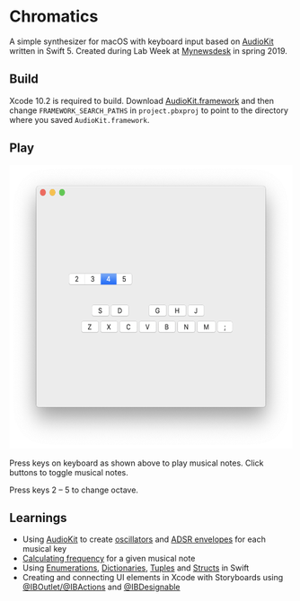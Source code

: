 # Chromatics

A simple synthesizer for macOS with keyboard input based on [AudioKit](https://audiokit.io/) written in Swift 5. Created during Lab Week at [Mynewsdesk](https://www.mynewsdesk.com) in spring 2019.

## Build

Xcode 10.2 is required to build. Download [AudioKit.framework](https://github.com/AudioKit/AudioKit/releases/download/v4.7/AudioKit.framework.zip) and then change `FRAMEWORK_SEARCH_PATHS` in `project.pbxproj` to point to the directory where you saved `AudioKit.framework`.

## Play

<img src="screenshot.png" alt="Screenshot" width="592" height="506">

Press keys on keyboard as shown above to play musical notes. Click buttons to toggle musical notes.

Press keys 2 – 5 to change octave.

## Learnings

* Using [AudioKit](https://audiokit.io/) to create [oscillators](https://en.wikibooks.org/wiki/Sound_Synthesis_Theory/Oscillators_and_Wavetables#Oscillators_and_Wavetables) and [ADSR envelopes](https://en.wikipedia.org/wiki/Envelope_(music)#ADSR) for each musical key
* [Calculating frequency](https://pages.mtu.edu/~suits/NoteFreqCalcs.html) for a given musical note 
* Using [Enumerations](https://docs.swift.org/swift-book/LanguageGuide/Enumerations.html#ID146), [Dictionaries](https://docs.swift.org/swift-book/LanguageGuide/CollectionTypes.html#ID113), [Tuples](https://docs.swift.org/swift-book/LanguageGuide/TheBasics.html#ID329) and [Structs](https://docs.swift.org/swift-book/LanguageGuide/ClassesAndStructures.html#ID83) in Swift
* Creating and connecting UI elements in Xcode with Storyboards using [@IBOutlet/@IBActions](https://www.raywenderlich.com/731-macos-development-for-beginners-part-1) and [@IBDesignable](https://medium.com/bpxl-craft/working-with-ibdesignable-e8318a2c3e55)
